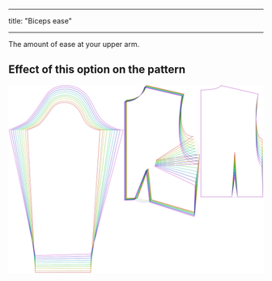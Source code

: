 - - -
title: "Biceps ease"
- - -

The amount of ease at your upper arm.

## Effect of this option on the pattern

![This image shows the effect of this option by superimposing several variants that have a different value for this option](breanna_bicepsease_sample.svg "Effect of this option on the pattern")
